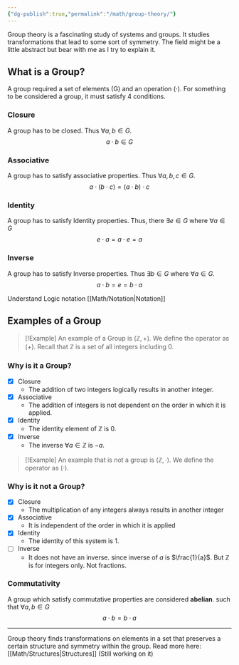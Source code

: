 ```yaml
---
{"dg-publish":true,"permalink":"/math/group-theory/"}
---
```



Group theory is a fascinating study of systems and groups. It studies transformations that lead to some sort of symmetry. The field might be a little abstract but bear with me as I try to explain it. 

## What is a Group?

A group required a set of elements (G) and an operation $(\cdot)$. For something to be considered a group, it must satisfy 4 conditions.

### Closure
A group has to be closed. Thus $\forall a,b \in G$.
$$
a \cdot b \in G
$$
### Associative
A group has to satisfy associative properties. Thus $\forall a,b,c \in G$.
$$
a \cdot (b \cdot c) = (a \cdot b) \cdot c
$$
### Identity 
A group has to satisfy Identity properties. Thus, there  $\exists e \in G$ where $\forall a \in G$
$$
e \cdot a = a \cdot e = a
$$
### Inverse
A group has to satisfy Inverse properties. Thus $\exists b \in G$  where $\forall a \in G$.
$$
a \cdot b = e = b \cdot a
$$

Understand Logic notation [[Math/Notation\|Notation]]

## Examples of a Group

> [!Example]
> An example of a Group is $(\mathbb{Z}, +)$.  We define the operator as $(+)$. Recall that $\mathbb{Z}$ is a set of all integers including 0. 

### Why is it a Group?
- [x] Closure 
	-  The addition of two integers logically results in another integer.
- [x] Associative
	- The addition of integers is not dependent on the order in which it is applied.
- [x] Identity
	- The identity element of $\mathbb{Z}$ is $0$.
- [x] Inverse
	- The inverse $\forall a \in \mathbb{Z}$ is $-a$.

> [!Example]
> An example that is not a group is $(\mathbb{Z}, \cdot)$. We define the operator as $(\cdot)$.
### Why is it not a Group?
- [x] Closure 
	-  The multiplication of any integers always results in another integer
- [x] Associative
	- It is independent of the order in which it is applied 
- [x] Identity
	- The identity of this system is 1.
- [ ] Inverse
	- It does not have an inverse. since inverse of $a$ is $\frac{1}{a}$. But $\mathbb{Z}$ is for integers only. Not fractions.

### Commutativity
A group which satisfy commutative properties are considered **abelian**. such that $\forall a,b \in G$
$$
a \cdot b =b \cdot a
$$

---
Group theory finds transformations on elements in a set that preserves a certain structure and symmetry within the group. Read more here: [[Math/Structures\|Structures]] (Still working on it)

